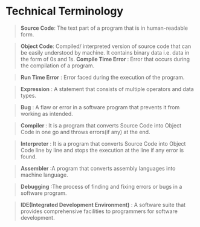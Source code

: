 # Technical Terminology

> <b>Source Code</b>: The text part of a program that is in human-readable form.

> <b>Object Code</b>: Compiled/ interpreted version of source code that can be easily understood by machine. It contains binary data i.e. data in the form of 0s and 1s.
> <b>Compile Time Error </b> : Error that occurs during the compilation of a program.

> <b>Run Time Error</b> : Error faced during the execution of the program. 

> <b>Expression</b> : A statement that consists of multiple operators and data types.

> <b> Bug</b> : A flaw or error in a software program that prevents it from working as intended.

> <b> Compiler </b> : It is a program that converts Source Code into Object Code in one go and throws errors(if any) at the end.

> <b> Interpreter</b> : It is a program that converts Source Code into Object Code line by line and stops the execution at the line if any error is found.

> <b> Assembler</b> :A program that converts assembly languages into machine language.

> <b> Debugging</b> :The process of finding and fixing errors or bugs in a software program.

> <b> IDE(Integrated Development Environment)</b> : A software suite that provides comprehensive facilities to programmers for software development.




